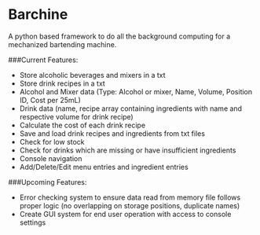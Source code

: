 # Barchine
A python based framework to do all the background computing for a mechanized bartending machine.

###Current Features:
  - Store alcoholic beverages and mixers in a txt
  - Store drink recipes in a txt
  - Alcohol and Mixer data (Type: Alcohol or mixer, Name, Volume, Position ID, Cost per 25mL)
  - Drink data (name, recipe array containing ingredients with name and respective volume for drink recipe)
  - Calculate the cost of each drink recipe
  - Save and load drink recipes and ingredients from txt files
  - Check for low stock
  - Check for drinks which are missing or have insufficient ingredients
  - Console navigation
  - Add/Delete/Edit menu entries and ingredient entries
  
###Upcoming Features:
  - Error checking system to ensure data read from memory file follows proper logic (no overlapping on storage positions, duplicate names)
  - Create GUI system for end user operation with access to console settings
